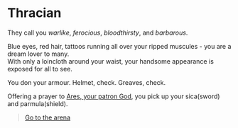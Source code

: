 # Thracian

They call you _warlike_, _ferocious_, _bloodthirsty_, and _barbarous_.

Blue eyes, red hair, tattoos running all over your ripped muscules - you are a dream lover to many.  
With only a loincloth around your waist, your handsome appearance is exposed for all to see.

You don your armour. Helmet, check. Greaves, check.

Offering a prayer to [Ares, your patron God](https://en.wikipedia.org/wiki/Ares), you pick up your sica(sword) and parmula(shield).

> [Go to the arena](4.md)
